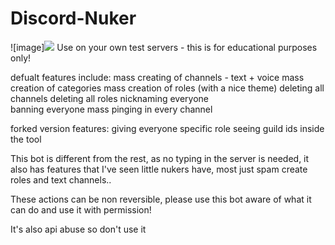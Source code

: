 # Discord-Nuker
![image]<img src="https://imgur.com/a/uKxFqCF"/>
Use on your own test servers - this is for educational purposes only!

defualt features include:
mass creating of channels - text + voice
mass creation of categories
mass creation of roles (with a nice theme)
deleting all channels
deleting all roles
nicknaming everyone  
banning everyone
mass pinging in every channel

forked version features:
giving everyone specific role
seeing guild ids inside the tool

This bot is different from the rest, as no typing in the server is needed, it also has features that I've seen little nukers have, most just spam create roles and text channels..

These actions can be non reversible, please use this bot aware of what it can do and use it with permission!


It's also api abuse so don't use it
